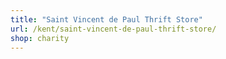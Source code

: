 ```yaml
---
title: "Saint Vincent de Paul Thrift Store"
url: /kent/saint-vincent-de-paul-thrift-store/
shop: charity
---
```

